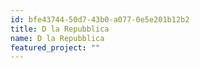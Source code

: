 ```yaml
---
id: bfe43744-50d7-43b0-a077-0e5e201b12b2
title: D la Repubblica
name: D la Repubblica
featured_project: ""
---
```

